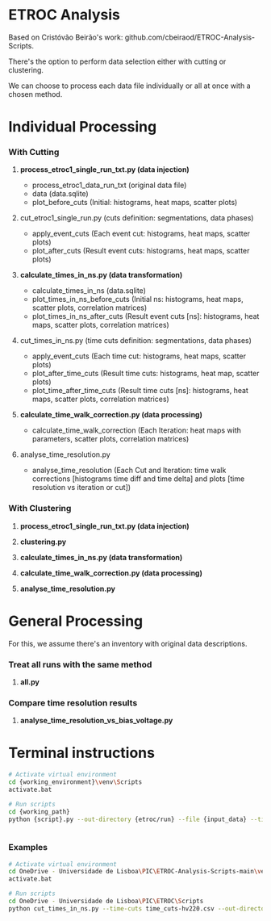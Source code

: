 # ETROC Analysis

Based on Cristóvão Beirão's work: github.com/cbeiraod/ETROC-Analysis-Scripts.

There's the option to perform data selection either with cutting or clustering.

We can choose to process each data file individually or all at once with a chosen method.

# Individual Processing

### With Cutting

1. **process\_etroc1\_single\_run\_txt.py (data injection)**
   - process\_etroc1\_data\_run\_txt (original data file)
   - data (data.sqlite)
   - plot\_before\_cuts (Initial: histograms, heat maps, scatter plots)

2. cut\_etroc1\_single\_run.py (cuts definition: segmentations, data phases)
   - apply\_event\_cuts (Each event cut: histograms, heat maps, scatter plots)
   - plot\_after\_cuts (Result event cuts: histograms, heat maps, scatter plots)

3. **calculate\_times\_in\_ns.py (data transformation)**
   - calculate\_times\_in\_ns (data.sqlite)
   - plot\_times\_in\_ns\_before\_cuts (Initial ns: histograms, heat maps, scatter plots, correlation matrices)
   - plot\_times\_in\_ns\_after\_cuts (Result event cuts [ns]: histograms, heat maps, scatter plots, correlation matrices)

4. cut\_times\_in\_ns.py (time cuts definition: segmentations, data phases)
   - apply\_event\_cuts (Each time cut: histograms, heat maps, scatter plots)
   - plot\_after\_time\_cuts (Result time cuts: histograms, heat map, scatter plots)
   - plot\_time\_after\_time\_cuts (Result time cuts [ns]: histograms, heat maps, scatter plots, correlation matrices)

5. **calculate\_time\_walk\_correction.py (data processing)**
   - calculate\_time\_walk\_correction (Each Iteration: heat maps with parameters, scatter plots, correlation matrices)

6. analyse\_time\_resolution.py
   - analyse\_time\_resolution (Each Cut and Iteration: time walk corrections [histograms time diff and time delta] and plots [time resolution vs iteration or cut])

### With Clustering

1. **process\_etroc1\_single\_run\_txt.py (data injection)**

2. **clustering.py**

3. **calculate\_times\_in\_ns.py (data transformation)**

4. **calculate\_time\_walk\_correction.py (data processing)**

5. **analyse\_time\_resolution.py**

# General Processing

For this, we assume there's an inventory with original data descriptions.

### Treat all runs with the same method

1. **all.py**

### Compare time resolution results

1. **analyse\_time\_resolution\_vs\_bias\_voltage.py**

# Terminal instructions

```bash
# Activate virtual environment
cd {working_environment}\venv\Scripts
activate.bat

# Run scripts
cd {working_path}
python {script}.py --out-directory {etroc/run} --file {input_data} --time-cuts {time_cuts_file} --etroc-number {etroc} --method {method} --scaling-order {sorder} --scaling-method {smethod} --log-level {log_level} --max_toa {max_toa} --max_tot {max_tot} --cluster {selected_cluster}',
        
```

### Examples

```bash
# Activate virtual environment
cd OneDrive - Universidade de Lisboa\PIC\ETROC-Analysis-Scripts-main\venv\Scripts
activate.bat

# Run scripts
cd OneDrive - Universidade de Lisboa\PIC\ETROC\Scripts
python cut_times_in_ns.py --time-cuts time_cuts-hv220.csv --out-directory ETROC1\F5P5_F17P5_B2P5_Beam_HV235
        
```
